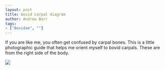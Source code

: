 ```yaml
---
layout: post
title: bovid carpal diagram
author: Andrew Barr
tags:
- ["Bovidae", ""]
---
```


If you are like me, you often get confused by carpal bones. This is a little photographic guide that helps me orient myself to bovid carpals. These are from the right side of the body. 

<img src="http://i.imgur.com/re7PnJL.jpg"/>